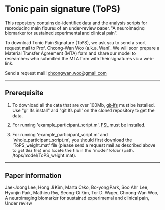 # Tonic pain signature (ToPS)

This repository contains de-identified data and the analysis scripts for reproducing main figures of an under-review paper, "A neuroimaging biomarker for sustained experimental and clinical pain".

To download Tonic Pain Signature (ToPS), we ask you to send a short request mail to Prof. Choong-Wan Woo (a.k.a. Wani). We will soon prepare a Material Transfer Agreement (MTA) form and share our model to researchers who submitted the MTA form with their signatures via a web-link.

Send a request mail! [choongwan.woo@gmail.com](mailto:choongwan.woo@gmail.com)

---
## Prerequisite

1. To download all the data that are over 100Mb, [git-lfs](https://git-lfs.github.com/) must be installed. Use "git lfs install" and "git lfs pull" on the cloned repository to get the data.

2. For running 'example_participant_script.m', [FSL](https://fsl.fmrib.ox.ac.uk/fsl/fslwiki) must be installed.

3. For running 'example_participant_script.m' and 'whole_participant_script.m', you should first download the 'ToPS_weight.mat' file (please send a request mail as described above to get this file) and locate the file in the 'model' folder (path: /tops/model/ToPS_weight.mat).

---
## Paper information

Jae-Joong Lee, Hong Ji Kim, Marta Ceko, Bo-yong Park, Soo Ahn Lee, Hyunjin Park, Mathieu Roy, Seong-Gi Kim, Tor D. Wager, Choong-Wan Woo, A neuroimaging biomarker for sustained experimental and clinical pain, Under review
